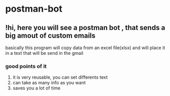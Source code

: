 <h1>postman-bot</h1>
<h2>!hi, here you will see a postman bot , that sends a big amout of custom emails</h2>
<p>basically this program will copy data from an excel file(xlsx) and will place it in a text that will be send in the gmail</p>
<h3>good points of it</h3>
<ol>
  <li>it is very reusable, you can set differents text</li>
  <li>can take as many info as you want</li>
  <li>saves you a lot of time</li>
</ol>
